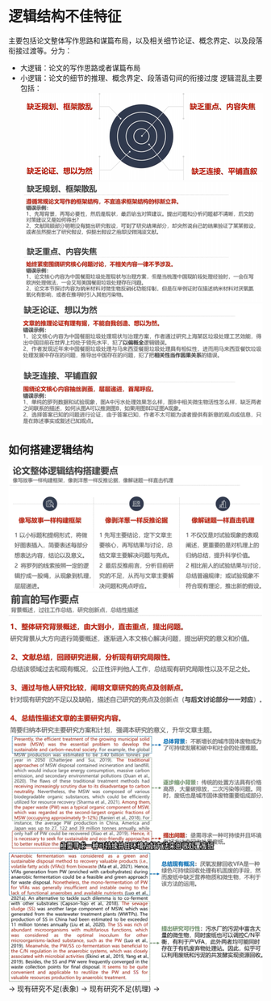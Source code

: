 # 逻辑结构不佳特征
主要包括论文整体写作思路和谋篇布局，以及相关细节论证、概念界定、以及段落衔接过渡等。分为：
- 大逻辑：论文的写作思路或者谋篇布局
- 小逻辑：论文的细节的推理、概念界定、段落语句间的衔接过度
逻辑混乱主要包括：
![输入图片说明](/imgs/2025-05-02/bHITbALBhyBcnj58.png)
![输入图片说明](/imgs/2025-05-02/J077cUb0PWNW1llS.png)
![输入图片说明](/imgs/2025-05-02/iSkEBpHGOGUWzdFf.png)

## 如何搭建逻辑结构
![输入图片说明](/imgs/2025-05-02/FeGit0Vnq7VtN1Hf.png)
![输入图片说明](/imgs/2025-05-02/WsLdn6XJS6W5NJL1.png)
![输入图片说明](/imgs/2025-05-02/5BGltnb0j2fLwRdh.png)
![输入图片说明](/imgs/2025-05-02/5jv2aD32l2mCE3wv.png)
-> 现有研究不足(表象) -> 现有研究不足(机理) -> 
<!--stackedit_data:
eyJoaXN0b3J5IjpbMTAwNDk1NzY4NiwxNTMzNzMzMTE1XX0=
-->